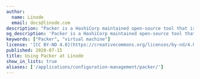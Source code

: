 ```yaml
---
author:
  name: Linode
  email: docs@linode.com
description: "Packer is a HashiCorp maintained open-source tool that is used to create machine images which when deployed are pre-configured with the necessary configurations."
og_description: 'Packer is a HashiCorp maintained open-source tool that is used to create machine images which when deployed are pre-configured with the necessary configurations.'
keywords: ["Packer", "virtual machine"]
license: '[CC BY-ND 4.0](https://creativecommons.org/licenses/by-nd/4.0)'
published: 2020-07-15
title: Using Packer at Linode
show_in_lists: true
aliases: ['/applications/configuration-management/packer/']
---
```



